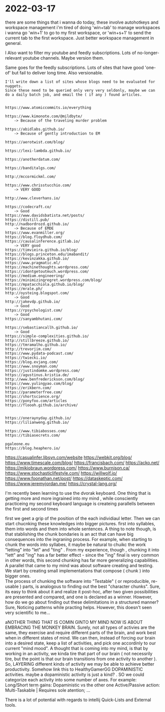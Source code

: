 # 2022-03-17



there are some things that i wanna do today,
these involve autohotkeys and workspace management
i'm tired of doing 'win+tab' to manage workspaces
i wanna go 'win+1' to go to my first workspace, 
or 'win+s+1' to send the current tab to the first workspace.
Just better workspace management in general.


I Also want to filter my youtube and feedly subscriptions.
Lots of no-longer-relevant youtube channels. Maybe version them.

Same goes for the feedly subscriptions. Lots of sites that have good 'one-of' but fail to deliver long time.  Also versionable.

    I'll write down a list of sites whose blogs need to be evaluated for nuggets.
    Since these need to be queried only very very seldonly, maybe we can do a daily batch job, and email the ( if any ) found articles.


    https://www.atomiccommits.io/everything

    https://www.kimonote.com/@mildbyte/
        -> Because of the traveling murder problem

    https://abidlabs.github.io/
        -> Because of gently introduction to EM
    
    https://aerotwist.com/blog/
    
    https://lexi-lambda.github.io/

    https://anotherdatum.com/

    https://banditalgs.com/

    http://mccormickml.com/

    https://www.chrisstucchio.com/
        -> VERY GOOD
    
    http://www.cleverhans.io/

    https://codecraft.co/
        -> Good
    https://www.davidsbatista.net/posts/
    https://distill.pub/
    http://nadbordrozd.github.io/
        -> Because of EMDE
    https://www.evanmiller.org/
    https://blog.floydhub.com/
    https://causalinference.gitlab.io/
        -> VERY good
    https://timvieira.github.io/blog/
    https://blogs.princeton.edu/imabandit/
    https://kevinzakka.github.io/
    https://www.pragmatic.ml/
    https://machinethoughts.wordpress.com/
    https://idontgetoutmuch.wordpress.com/
    https://medium.engineering/
    https://minimizingregret.wordpress.com/blog/
    https://mpatacchiola.github.io/blog/
    https://mrale.ph/
    http://oysteing.blogspot.com/
        -> Good
    http://jakevdp.github.io/
        -> Good
    https://rpsychologist.com/
        -> Good
    https://sanyambhutani.com/

    https://sebastiancallh.github.io/
        -> Good
    https://simple-complexities.github.io/
    http://stillbreeze.github.io/
    https://tmramalho.github.io/
    http://trevorjim.com/
    https://www.pydata-podcast.com/
    https://twiecki.io/
    https://blog.evjang.com/
    https://www.snoyman.com/
    https://justindomke.wordpress.com/
    https://agustinus.kristia.de/
    http://www.benfrederickson.com/blog/
    https://www.yulingyao.com/blog/
    https://erikbern.com/
    https://parameterfree.com/
    https://shortscience.org/
    https://ponyfoo.com/articles
    https://floooh.github.io/archive/


    https://oneraynyday.github.io/
    https://lilianweng.github.io/

    https://www.tibiabosses.com/
    https://tibiasecrets.com/

    pgaleone.eu
    https://blog.heaphero.io/


https://casualinfer.libsyn.com/website
https://webkit.org/blog/
https://www.timescale.com/blog/
https://francisbach.com/
https://acko.net/
https://mikiobraun.wordpress.com/
https://www.burnison.ca/
https://www.stochasticlifestyle.com/
https://willwolf.io/
https://www.foonathan.net/post/
https://dataskeptic.com/
https://www.jeremyjordan.me/
https://crystal-lang.org/



I'm recently been learning to use the dvorak keyboard. 
One thing that is getting more and more ingrained into my mind , while consciently practiceing my second keyboard language is createing parallells between the first and second times

first we geet a grip of the position of the each individiaul letter. 
Then we can start chucnking these knowledges into bigger pictures.
first into syllables, them into words and them into whole sentences. 
A thing to note though, is that stablishing the chunk bondaries is an act that can have big consequences into the ingraning process. 
For example, when starting to chunk the words into syllabes, it maybe be natural to chuikc the work "letting" into "let" and "ting" . From my experience, though , chunking it into "lett" and "ing" has a far better effect - since the "ing" final is very common in other words, this second chunking has far more generalizing capabilities. 
A parallel that came to my mind was about software creating and testing. 
We start by creating small implementations that compose ( chunk ) into bigger ones.   
The process of chunking the software into "Testable" ( or reproducible, re-usable ) parts, is analogous to finding out the best "character chunks".
Sure, its easy to think about it and realize it post-hoc, after two given possibilities are presented and compared, and one is declared as a winner. 
However, how do we go about finding out these delimitations in a structured manner? 
Sure, Noticing patterns while practing helps. However, this doesn't seen very scientific to me...


aNOTHER THING THAT IS COMIN GINTO MY MIND NOW IS ABOUT EMBRACING THE MONKEY BRAIN. 
Surely, not all types of activies are the same, they exercise and require different parts of the brain, and work best when in different states of mind. 
We can then, instead of forcing our brain into a desired state, keep a list of activities, and pick one accordinly to our current "mind mood". 
A thought that is coming into my mind, is that by working in an activity, we kinda tire that part of our brain ( not necessrily tire, but the point is that our brain transitions from one activity to another ). So, LAYERING different kinds of activity we may be able to achieve better productivity.
    Somehow link this to  HealthyGamerGG DOPAMINISTIC activities. 
    maybe a dopaministic activity is just a kind? 
        . SO we could categorize each activity into some number of axes. For example:
            Long/Short term gains: Dopaministic vs the other one
            Active/Passive action:
            Multi-Taskable | Requires sole atention; 
            ... 



There is a lot of potential with regards to intellij Quick-Lists and External tools.


